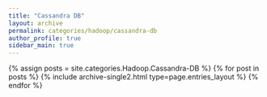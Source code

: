 ```yaml
---
title: "Cassandra DB"
layout: archive
permalink: categories/hadoop/cassandra-db
author_profile: true
sidebar_main: true
---
```



{% assign posts = site.categories.Hadoop.Cassandra-DB %}
{% for post in posts %} {% include archive-single2.html type=page.entries_layout %} {% endfor %}

